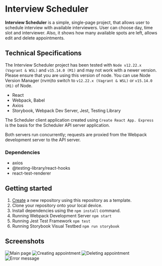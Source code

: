 # Interview Scheduler
**Interview Scheduler** is a simple, single-page project, that allows user to schedule interview with available interviewers. User can choose day, time slot and interviewer. Also, it shows how many available spots are left, allows edit and delete appointments.

## Technical Specifications

The Interview Scheduler project has been tested with `Node v12.22.x (Vagrant & WSL)` and `v15.14.0 (M1)` and may not work with a newer version. Please ensure that you are using this version of node. You can use Node Version Manager (nvm)to switch to `v12.22.x (Vagrant & WSL)` or `v15.14.0 (M1)` of Node.
* React
* Webpack, Babel
* Axios
* Storybook, Webpack Dev Server, Jest, Testing Library

The Scheduler client application created using `Create React App. Express` is the basis for the Scheduler API server application.

Both servers run concurrently; requests are proxied from the Webpack development server to the API server.
### Dependencies
* axios
* @testing-library/react-hooks
* react-test-renderer

## Getting started
1. [Create](https://docs.github.com/en/repositories/creating-and-managing-repositories/creating-a-repository-from-a-template) a new repository using this repository as a template.
2. Clone your repository onto your local device.
3. Install dependencies using the `npm install` command.
4. Running Webpack Development Server `npm start`
5. Running Jest Test Framework `npm test`
6. Running Storybook Visual Testbed `npm run storybook`
## Screenshots
![Main page](https://github.com/woodenonesie/Sheduler/blob/master/Docs/Main%20page.jpg?raw=true)
![Creating appointment](https://github.com/woodenonesie/Sheduler/blob/master/Docs/Creating%20appointment.jpg?raw=true)
![Deleting appointment](https://github.com/woodenonesie/Sheduler/blob/master/Docs/Delete%20confirmation.jpg?raw=true)
![Error message](https://github.com/woodenonesie/Sheduler/blob/master/Docs/Error.jpg?raw=true)
